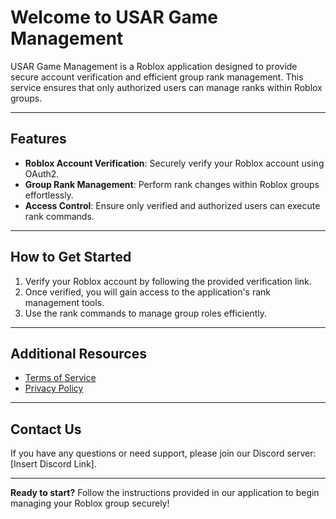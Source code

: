 # Welcome to USAR Game Management

USAR Game Management is a Roblox application designed to provide secure account verification and efficient group rank management. This service ensures that only authorized users can manage ranks within Roblox groups.

---

## Features
- **Roblox Account Verification**: Securely verify your Roblox account using OAuth2.
- **Group Rank Management**: Perform rank changes within Roblox groups effortlessly.
- **Access Control**: Ensure only verified and authorized users can execute rank commands.

---

## How to Get Started
1. Verify your Roblox account by following the provided verification link.
2. Once verified, you will gain access to the application's rank management tools.
3. Use the rank commands to manage group roles efficiently.

---

## Additional Resources
- [Terms of Service](https://usardevelopment.github.io/Terms%20of%20Service/)
- [Privacy Policy](https://usardevelopment.github.io/Privacy%20Policy/)

---

## Contact Us
If you have any questions or need support, please join our Discord server: [Insert Discord Link].

---

**Ready to start?** Follow the instructions provided in our application to begin managing your Roblox group securely!
